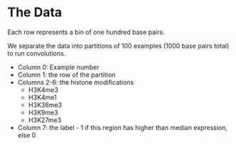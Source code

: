 # The Data

Each row represents a bin of one hundred base pairs.

We separate the data into partitions of 100 examples (1000 base pairs total) to run  convolutions.

* Column 0: Example number
* Column 1: the row of the partition
* Columns 2-6: the histone modifications
	* H3K4me3
	* H3K4me1
	* H3K36me3
	* H3K9me3
	* H3K27me3
* Column 7: the label - 1 if this region has higher than median expression, else 0